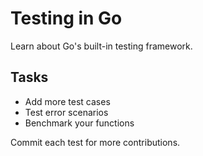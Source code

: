 # Testing in Go

Learn about Go's built-in testing framework.

## Tasks
- Add more test cases
- Test error scenarios
- Benchmark your functions

Commit each test for more contributions.
